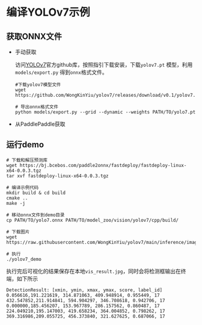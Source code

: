 # 编译YOLOv7示例

## 获取ONNX文件

- 手动获取

  访问[YOLOv7](https://github.com/WongKinYiu/yolov7/releases/tag/v0.1)官方github库，按照指引下载安装，下载`yolov7.pt` 模型，利用 `models/export.py` 得到`onnx`格式文件。

  

  ```
  #下载yolov7模型文件
  wget https://github.com/WongKinYiu/yolov7/releases/download/v0.1/yolov7.pt
  
  # 导出onnx格式文件
  python models/export.py --grid --dynamic --weights PATH/TO/yolo7.pt

  ```

  

- 从PaddlePaddle获取

## 运行demo

```
# 下载和解压预测库
wget https://bj.bcebos.com/paddle2onnx/fastdeploy/fastdeploy-linux-x64-0.0.3.tgz
tar xvf fastdeploy-linux-x64-0.0.3.tgz

# 编译示例代码
mkdir build & cd build
cmake ..
make -j

# 移动onnx文件到demo目录
cp PATH/TO/yolo7.onnx PATH/TO/model_zoo/vision/yolov7/cpp/build/

# 下载图片
wget https://raw.githubusercontent.com/WongKinYiu/yolov7/main/inference/images/horses.jpg

# 执行
./yolov7_demo
```

执行完后可视化的结果保存在本地`vis_result.jpg`，同时会将检测框输出在终端，如下所示
```
DetectionResult: [xmin, ymin, xmax, ymax, score, label_id]
0.056616,191.221619, 314.871063, 409.948914, 0.955449, 17
432.547852,211.914841, 594.904297, 346.708618, 0.942706, 17
0.000000,185.456207, 153.967789, 286.157562, 0.860487, 17
224.049210,195.147003, 419.658234, 364.004852, 0.798262, 17
369.316986,209.055725, 456.373840, 321.627625, 0.687066, 17
```

